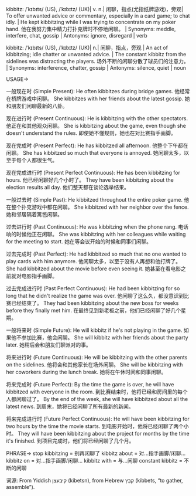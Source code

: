kibbitz: /ˈkɪbɪts/ (US), /ˈkɪbɪtz/ (UK)| v. n.|  闲聊，指点(尤指纸牌游戏)，旁观| To offer unwanted advice or commentary, especially in a card game; to chat idly. |  He kept kibbitzing while I was trying to concentrate on my poker hand. 他在我努力集中精力打扑克牌时不停地闲聊。 |  Synonyms: meddle, interfere, chat, gossip | Antonyms:  ignore, disregard | verb

kibbitz: /ˈkɪbɪts/ (US), /ˈkɪbɪtz/ (UK)| n.| 闲聊，指点，旁观 | An act of kibbitzing; idle chatter or unwanted advice. | The constant kibbitz from the sidelines was distracting the players.  场外不断的闲聊分散了球员们的注意力。 | Synonyms: interference, chatter, gossip | Antonyms: silence, quiet | noun


USAGE->

一般现在时 (Simple Present):
He often kibbitzes during bridge games.  他经常在桥牌游戏中闲聊。
She kibbitzes with her friends about the latest gossip. 她和朋友们闲聊最新的八卦。

现在进行时 (Present Continuous):
He is kibbitzing with the other spectators. 他正在和其他观众闲聊。
She is kibbitzing about the game, even though she doesn't understand the rules. 即使她不懂规则，她也在对比赛指手画脚。

现在完成时 (Present Perfect):
He has kibbitzed all afternoon. 他整个下午都在闲聊。
She has kibbitzed so much that everyone is annoyed. 她闲聊太多，以至于每个人都很生气。

现在完成进行时 (Present Perfect Continuous):
He has been kibbitzing for hours. 他已经闲聊好几个小时了。
They have been kibbitzing about the election results all day. 他们整天都在谈论选举结果。


一般过去时 (Simple Past):
He kibbitzed throughout the entire poker game. 他在整个扑克游戏中都在闲聊。
She kibbitzed with her neighbor over the fence. 她和邻居隔着篱笆闲聊。

过去进行时 (Past Continuous):
He was kibbitzing when the phone rang.  电话响的时候他正在闲聊。
She was kibbitzing with her colleagues while waiting for the meeting to start.  她在等会议开始的时候和同事们闲聊。

过去完成时 (Past Perfect):
He had kibbitzed so much that no one wanted to play cards with him anymore. 他闲聊太多，以至于没有人再想和他打牌了。
She had kibbitzed about the movie before even seeing it. 她甚至在看电影之前就对电影指手画脚。

过去完成进行时 (Past Perfect Continuous):
He had been kibbitzing for so long that he didn't realize the game was over.  他闲聊了这么久，都没意识到比赛已经结束了。
They had been kibbitzing about the new boss for weeks before they finally met him.  在最终见到新老板之前，他们已经闲聊了好几个星期。

一般将来时 (Simple Future):
He will kibbitz if he's not playing in the game. 如果他不参加比赛，他会闲聊。
She will kibbitz with her friends about the party later. 她稍后会和朋友们聊派对的事。


将来进行时 (Future Continuous):
He will be kibbitzing with the other parents on the sidelines. 他将会和其他家长在场外闲聊。
She will be kibbitzing with her coworkers during the lunch break.  她将在午休时间和同事闲聊。


将来完成时 (Future Perfect):
By the time the game is over, he will have kibbitzed with everyone in the room.  到比赛结束时，他将已经和房间里的每个人都闲聊过了。
By the end of the week, she will have kibbitzed about all the latest news. 到周末，她将已经闲聊了所有最新的新闻。

将来完成进行时 (Future Perfect Continuous):
He will have been kibbitzing for two hours by the time the movie starts. 到电影开始时，他将已经闲聊了两个小时。
They will have been kibbitzing about the project for months by the time it's finished. 到项目完成时，他们将已经闲聊了几个月。



PHRASE->
stop kibbitzing = 别再闲聊了
kibbitz about =  对...指手画脚/闲聊...
kibbitz on = 对...指手画脚/闲聊...
kibbitz with = 与...闲聊
constant kibbitz =  不断的闲聊


词源: From Yiddish קיבעצן (kibetsn), from Hebrew קִבֵּץ (kibbets, “to gather, assemble”).


